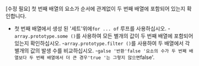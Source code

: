 [수정 필요]
첫 번째 배열의 요소가 순서에 관계없이 두 번째 배열에 포함되어 있는지 확인합니다.

- 첫 번째 배열에서 생성 된 '세트'위에`for ... of` 루프를 사용하십시오.
-`array.prototype.some ()`를 사용하여 모든 별개의 값이 두 번째 배열에 포함되어 있는지 확인하십시오.
-`array.prototype.filter ()`를 사용하여 두 배열에서 각 별개의 값의 발생 수를 비교하십시오.
-``galse '반환'false '요소의 수가 두 번째 배열보다 두 번째 배열에서 더 큰 경우'true '는 그렇지 않으면``false'.